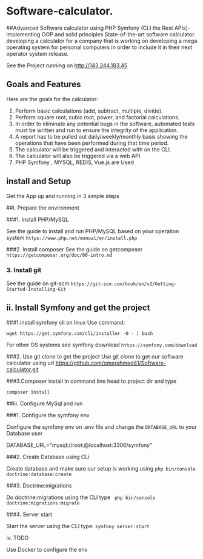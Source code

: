 # Software-calculator.
##Advanced Software calculator using PHP Symfony (CLI the Rest APIs)- implementing OOP and solid principles
State-of-the-art software calculator.  developing a calculator for a company that is working on developing a mega operating system for personal computers in order to
include it in their next operator system release.

See the Project running on http://143.244.183.45
## Goals and Features
Here are the  goals for the calculator:
1. Perform basic calculations (add, subtract, multiple, divide).
2. Perform square root, cubic root, power, and factorial calculations.
3. In order to eliminate any potential bugs in the software, automated tests must be written
and run to ensure the integrity of the application.
4. A report has to be pulled out daily/weekly/monthly basis showing the operations that have
been performed during that time period.
5. The calculator will be triggered and interacted with on the CLI.
6. The calculator will also be triggered via a web API.
7. PHP Symfony , MYSQL, REDIS, Vue.js are Used



## install and Setup
Get the App up and running in 3 simple steps

##i. Prepare the environment

###1. Install PHP/MySQL

   See the guide to install and run PHP/MySQL based on your operation system
`https://www.php.net/manual/en/install.php`

###2. Install composer
   See the guide on getcomposer
`https://getcomposer.org/doc/00-intro.md`

### 3. Install git
   See the guide on git-scm
`https://git-scm.com/book/en/v2/Getting-Started-Installing-Git`


## ii. Install Symfony and get the project

###1.install symfony cli
on linux Use command: 

`wget https://get.symfony.com/cli/installer -O - | bash`

For other OS systems see symfony download
`https://symfony.com/download`


###2. Use git clone to get the project
   Use git clone to get our software calculator using url https://github.com/omerahmed41/Software-calculator.git


###3.Composer install
In command line head to project dir and type 

`composer install`



##iii. Configure MySql and run


###1. Configure the symfony env

   Configure the symfony env on .env file and 
   change the `DATABASE_URL` to your Database user

DATABASE_URL="mysql://root:@localhost:3306/symfony"


###2. Create Database using CLi

   Create database and make sure our setup is working using
   `php bin/console doctrine:database:create`


###3. Doctrine:migrations

   Do doctrine:migrations using the CLI type 
  ` php bin/console doctrine:migrations:migrate`


###4. Server start

Start the server using the CLI type:
`symfony server:start`


iv. TODO

Use Docker to configure the env